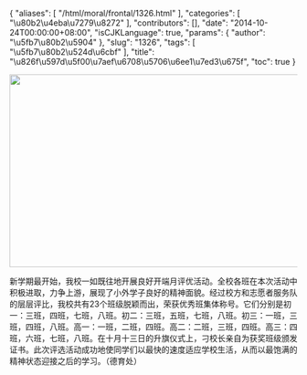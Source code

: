 {
    "aliases": [
        "/html/moral/frontal/1326.html"
    ],
    "categories": [
        "\u80b2\u4eba\u7279\u8272"
    ],
    "contributors": [],
    "date": "2014-10-24T00:00:00+08:00",
    "isCJKLanguage": true,
    "params": {
        "author": "\u5fb7\u80b2\u5904"
    },
    "slug": "1326",
    "tags": [
        "\u5fb7\u80b2\u524d\u6cbf"
    ],
    "title": "\u826f\u597d\u5f00\u7aef\u6708\u5706\u6ee1\u7ed3\u675f",
    "toc": true
}


<img
    src="https://cdn.tfls.online/mirror/full/d44241a52437fbdd7234bdd6b3bd2768305c91f8.jpg"
    style="display:block;margin-left:auto;margin-right:auto;"
    decoding="async"
    fetchpriority="auto"
    loading="lazy"
    height="338"
    width="600"
/>




  





新学期最开始，我校一如既往地开展良好开端月评优活动。全校各班在本次活动中积极进取，力争上游，展现了小外学子良好的精神面貌。经过校方和志愿者服务队的层层评比，我校共有23个班级脱颖而出，荣获优秀班集体称号。它们分别是初一：三班，四班，七班，八班。初二：三班，五班，七班，八班。初三：一班，三班，四班，八班。高一：一班，二班，四班。高二：二班，三班，四班。高三：四班，六班，七班，八班。在十月十三日的升旗仪式上，刁校长亲自为获奖班级颁发证书。此次评选活动成功地使同学们以最快的速度适应学校生活，从而以最饱满的精神状态迎接之后的学习。（德育处）




  



